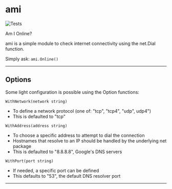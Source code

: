 # ami
![Tests](https://github.com/ahollist/ami/actions/workflows/go.yml/badge.svg)

Am I Online?

ami is a simple module to check internet connectivity using the net.Dial function.

Simply ask: `ami.Online()` 

---
## Options

Some light configuration is possible using the Option functions:

```golang
WithNetwork(network string)
```
* To define a network protocol (one of: "tcp", "tcp4", "udp", udp4")
* This is defaulted to "tcp"
  
```golang
WithAddress(address string)
```
* To choose a specific address to attempt to dial the connection
* Hostnames that resolve to an IP should be handled by the underlying net package
* This is defaulted to "8.8.8.8", Google's DNS servers

```golang
WithPort(port string)
```
* If needed, a specific port can be defined 
* This defaults to "53", the default DNS resolver port

--- 
